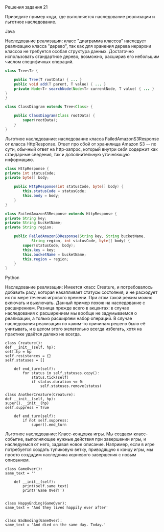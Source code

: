 Решения задания 21

Приведите пример кода, где выполняется наследование реализации и льготное наследование.

Java

Наследование реализации: класс "диаграмма классов" наследует реализацию класса "дерево", так как для хранения дерева иерархии 
классоа не требуется особая структура данных. Достаточно использовать стандартное дерево, возможно, расширив его небольшим 
числом специфичных операций.
```java
class Tree<T> {

    public Tree(T rootData) { ... }
    public void add(T parent, T value) { ... }
    private Node<T> searchNode(Node<T> currentNode, T value) { ... }
}
}

class ClassDiagram extends Tree<Class> {

    public ClassDiagram(Class rootData) {
        super(rootData);
    }
}
```

Льготное наследование: наследование класса FailedAmazonS3Response от класса HttpResponse. Ответ про сбой от хранилища Amazon S3 -- 
по сути, обычный ответ на http-запрос, который внутри себя содержит как стандарные сведения, так и дополнительную уточняющую информацию.
```java
class HttpResponse {
private int statusCode;
private byte[] body;

    public HttpResponse(int statusCode, byte[] body) {
        this.statusCode = statusCode;
        this.body = body;
    }
}

class FailedAmazonS3Response extends HttpResponse {
private String key;
private String bucketName;
private String region;

    public FailedAmazonS3Response(String key, String bucketName, 
            String region, int statusCode, byte[] body) {
        super(statusCode, body);
        this.key = key;
        this.bucketName = bucketName;
        this.region = region;
    }
}
```
Python

Наследование реализации: Имеется класс Creature, и потребовалось добавить расу, которая накапливает статусы состояния, и не расходует их по мере течения игрового времени. При этом такой режим можно включать и выключать.
Данный пример похож на наследование с расширением. Разница прежде всего в акцентах: в случае наследования с расширением мы вообще не задумываемся о реализации, а только расширяем набор операций. В случае наследования реализации по каким-то причинам решено было её учитывать, и в целом этого желательно всегда избегать, хотя на практике удаётся далеко не всегда.
```declarative
class Creature():
def __init__(self, hp):
self.hp = hp
self.resistances = {}
self.statuses = []

    def end_turn(self):
        for status in self.statuses.copy():
            status.tick(self)
            if status.duration <= 0:
                self.statuses.remove(status)

class AnotherCreature(Creature):
def __init__(self, hp):
super().__init__(hp)
self.suppress = True

    def end_turn(self):
        if not self.suppress:
            super().end_turn

```
Льготное наследование: Класс-концовка игры. Мы создаем класс-событие, выполняющее нужные действия при завершении игры, и наследуемся от него, задавая новое описание. Например, если в игре потребуется создать тупиковую ветку, приводящую к концу игры, мы просто создадим наследника корневого завершения с новым описанием.
```declarative
class GameOver():
same_text = ''

    def __init__(self):
        print(self.same_text)
        print('Game Over!')


class HappyEnding(GameOver):
same_text = 'And they lived happily ever after'


class BadEnding(GameOver):
same_text = 'And died on the same day. Today.'
```
